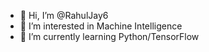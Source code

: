 - 👋 Hi, I’m @RahulJay6
- 👀 I’m interested in Machine Intelligence
- 🌱 I’m currently learning Python/TensorFlow


<!---
RahulJay6/RahulJay6 is a ✨ special ✨ repository because its `README.md` (this file) appears on your GitHub profile.
You can click the Preview link to take a look at your changes.
--->
